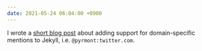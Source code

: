 ```yaml
---
date: 2021-05-24 06:04:00 +0900
---
```


I wrote a [short blog post](https://articles.inqk.net/2021/05/24/cross-mentions.html) about adding support for domain-specific mentions to Jekyll, i.e. `@pyrmont:twitter.com`.
